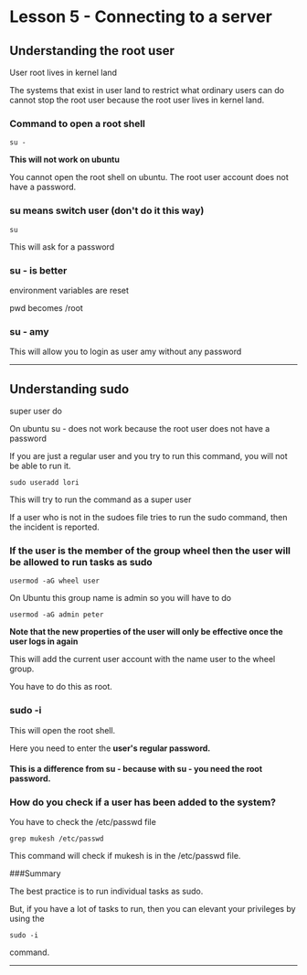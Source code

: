 # Lesson 5 - Connecting to a server

## Understanding the root user

User root lives in kernel land

The systems that exist in user land to restrict what ordinary users can do cannot stop the root user because the root user lives in kernel land.

### Command to open a root shell

	su -

**This will not work on ubuntu**

You cannot open the root shell on ubuntu. The root user account does not have a password.

### su means switch user (don't do it this way)

	su

This will ask for a password

### su - is better

environment variables are reset

pwd becomes /root

### su - amy

This will allow you to login as user amy without any password

---

## Understanding sudo

super user do

On ubuntu su - does not work because the root user does not have a password

If you are just a regular user and you try to run this command, you will not be able to run it.

	sudo useradd lori

This will try to run the command as a super user

If a user who is not in the sudoes file tries to run the sudo command, then the incident is reported.

### If the user is the member of the group wheel then the user will be allowed to run tasks as sudo

	usermod -aG wheel user

On Ubuntu this group name is admin so you will have to do

	usermod -aG admin peter

**Note that the new properties of the user will only be effective once the user logs in again**

This will add the current user account with the name user to the wheel group.

You have to do this as root.

### sudo -i

This will open the root shell.

Here you need to enter the **user's regular password.**

#### This is a difference from su - because with su - you need the root password.

### How do you check if a user has been added to the system?

You have to check the /etc/passwd file

	grep mukesh /etc/passwd

This command will check if mukesh is in the /etc/passwd file.


###Summary

The best practice is to run individual tasks as sudo.

But, if you have a lot of tasks to run, then you can elevant your privileges by using the

	sudo -i

command.

---


